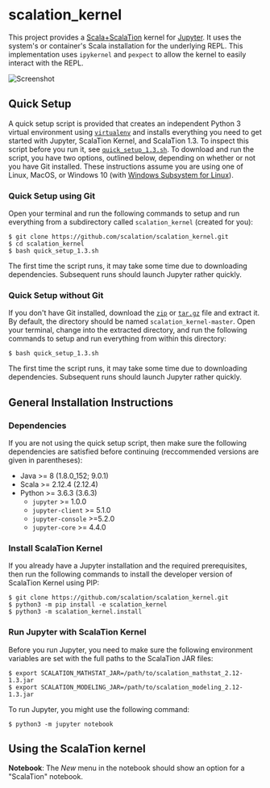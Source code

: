 # scalation_kernel

This project provides a [Scala+ScalaTion](http://cobweb.cs.uga.edu/~jam/scalation.html)
kernel for [Jupyter](http://jupyter.org). It uses the system's or container's
Scala installation for the underlying REPL. This implementation uses
```ipykernel``` and ```pexpect``` to allow the kernel to easily interact with
the REPL. 

![Screenshot](https://i.imgur.com/BlgAPsq.png)

## Quick Setup

A quick setup script is provided that creates an independent Python 3 virtual 
environment using [`virtualenv`](https://virtualenv.pypa.io/en/stable/) and 
installs everything you need to get started with Jupyter, ScalaTion Kernel,
and ScalaTion 1.3. To inspect this script before you run it, see
[`quick_setup_1.3.sh`](quick_setup_1.3.sh). To download and run the script, you
have two options, outlined below, depending on whether or not you have Git 
installed. These instructions assume you are using one of Linux, MacOS, or 
Windows 10 (with 
[Windows Subsystem for Linux](https://msdn.microsoft.com/en-us/commandline/wsl/about)).

### Quick Setup using Git

Open your terminal and run the following commands to setup and run everything
from a subdirectory called `scalation_kernel` (created for you):
```
$ git clone https://github.com/scalation/scalation_kernel.git
$ cd scalation_kernel
$ bash quick_setup_1.3.sh
```
The first time the script runs, it may take some time due to downloading
dependencies. Subsequent runs should launch Jupyter rather quickly.

### Quick Setup without Git

If you don't have Git installed, download the 
[`zip`](https://github.com/scalation/scalation_kernel/archive/master.zip) or
[`tar.gz`](https://github.com/scalation/scalation_kernel/archive/master.tar.gz)
file and extract it. By default, the directory should be named 
`scalation_kernel-master`. Open your terminal, change into the extracted
directory, and run the following commands to setup and run everything
from within this directory:
```
$ bash quick_setup_1.3.sh
```
The first time the script runs, it may take some time due to downloading
dependencies. Subsequent runs should launch Jupyter rather quickly.

## General Installation Instructions

### Dependencies

If you are not using the quick setup script, then make sure the following
dependencies are satisfied before continuing (reccommended versions are
given in parentheses):
* Java >= 8 (1.8.0_152; 9.0.1)
* Scala >= 2.12.4 (2.12.4)
* Python >= 3.6.3 (3.6.3)
  * `jupyter` >= 1.0.0
  * `jupyter-client` >= 5.1.0
  * `jupyter-console` >=5.2.0
  * `jupyter-core` >= 4.4.0

### Install ScalaTion Kernel

If you already have a Jupyter installation and the required prerequisites,
then run the following commands to install the developer version of 
ScalaTion Kernel using PIP:
```
$ git clone https://github.com/scalation/scalation_kernel.git
$ python3 -m pip install -e scalation_kernel
$ python3 -m scalation_kernel.install
```

### Run Jupyter with ScalaTion Kernel

Before you run Jupyter, you need to make sure the following environment
variables are set with the full paths to the ScalaTion JAR files:
```
$ export SCALATION_MATHSTAT_JAR=/path/to/scalation_mathstat_2.12-1.3.jar
$ export SCALATION_MODELING_JAR=/path/to/scalation_modeling_2.12-1.3.jar
```

To run Jupyter, you might use the following command:
```
$ python3 -m jupyter notebook
```

## Using the ScalaTion kernel

**Notebook**: The *New* menu in the notebook should show an option for a
"ScalaTion" notebook.

